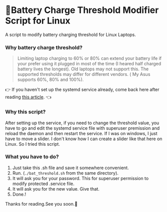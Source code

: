 # 🔋Battery Charge Threshold Modifier Script for Linux
A script to modify battery charging threshold for Linux Laptops.

### Why battery charge threshold?
> Limiting laptop charging to 60% or 80% can extend your battery life if your prefer using it plugged in most of the time (I heared half charged battery lives the longest).
> Old laptops may not support this.
> The supported thresholds  may differ for different vendors. ( My Asus supports 60%, 80% and 100%).

👉 If you haven't set up the systemd service already, come back here after reading [this article](https://www.linuxuprising.com/2021/02/how-to-limit-battery-charging-set.html). 👈

### Why this script?
After setting up the service, if you need to change the threshold value, you have to go and edit the systemd service file with superuser premission and reload the daemon and then restart the service. If I was on windows, I just have to move a slider. I don't know how I can create a slider like that here on Linux. So I tried this script.

### What you have to do?
1. Just take this .sh file and save it somewhere convenient.
2. Run. (`./bat_threshold.sh` from the same directory).
3. It will ask you for your password. This for superuser permission to modify protected .service file.
4. It will ask you for the new value. Give that.
5. Done.!

Thanks for reading.See you soon.🤘
